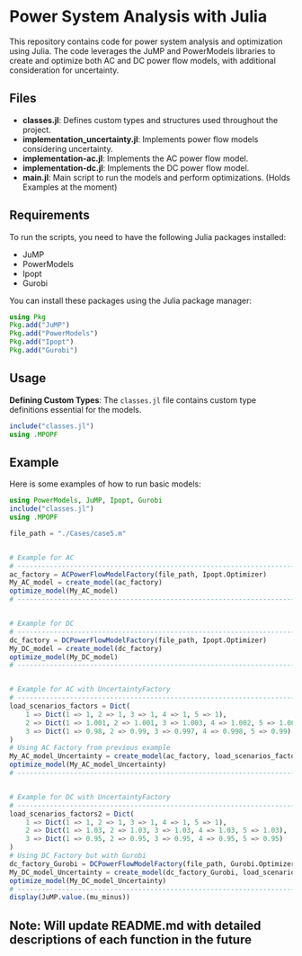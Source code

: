 
# Power System Analysis with Julia

This repository contains code for power system analysis and optimization using Julia. The code leverages the JuMP and PowerModels libraries to create and optimize both AC and DC power flow models, with additional consideration for uncertainty.

## Files

- **classes.jl**: Defines custom types and structures used throughout the project.
- **implementation_uncertainty.jl**: Implements power flow models considering uncertainty.
- **implementation-ac.jl**: Implements the AC power flow model.
- **implementation-dc.jl**: Implements the DC power flow model.
- **main.jl**: Main script to run the models and perform optimizations. (Holds Examples at the moment)

## Requirements

To run the scripts, you need to have the following Julia packages installed:

- JuMP
- PowerModels
- Ipopt
- Gurobi

You can install these packages using the Julia package manager:

```julia
using Pkg
Pkg.add("JuMP")
Pkg.add("PowerModels")
Pkg.add("Ipopt")
Pkg.add("Gurobi")
```

## Usage

**Defining Custom Types**: The `classes.jl` file contains custom type definitions essential for the models.
   ```julia
   include("classes.jl")
   using .MPOPF
   ```

## Example

Here is some examples of how to run basic models:

```julia
using PowerModels, JuMP, Ipopt, Gurobi
include("classes.jl")
using .MPOPF

file_path = "./Cases/case5.m"


# Example for AC
# --------------------------------------------------------------------------
ac_factory = ACPowerFlowModelFactory(file_path, Ipopt.Optimizer)
My_AC_model = create_model(ac_factory)
optimize_model(My_AC_model)
# --------------------------------------------------------------------------


# Example for DC
# --------------------------------------------------------------------------
dc_factory = DCPowerFlowModelFactory(file_path, Ipopt.Optimizer)
My_DC_model = create_model(dc_factory)
optimize_model(My_DC_model)
# --------------------------------------------------------------------------


# Example for AC with UncertaintyFactory
# --------------------------------------------------------------------------
load_scenarios_factors = Dict(
    1 => Dict(1 => 1, 2 => 1, 3 => 1, 4 => 1, 5 => 1),
    2 => Dict(1 => 1.001, 2 => 1.001, 3 => 1.003, 4 => 1.002, 5 => 1.001),
    3 => Dict(1 => 0.98, 2 => 0.99, 3 => 0.997, 4 => 0.998, 5 => 0.99)
)
# Using AC Factory from previous example
My_AC_model_Uncertainty = create_model(ac_factory, load_scenarios_factors)
optimize_model(My_AC_model_Uncertainty)
# --------------------------------------------------------------------------


# Example for DC with UncertaintyFactory
# --------------------------------------------------------------------------
load_scenarios_factors2 = Dict(
    1 => Dict(1 => 1, 2 => 1, 3 => 1, 4 => 1, 5 => 1),
    2 => Dict(1 => 1.03, 2 => 1.03, 3 => 1.03, 4 => 1.03, 5 => 1.03),
    3 => Dict(1 => 0.95, 2 => 0.95, 3 => 0.95, 4 => 0.95, 5 => 0.95)
)
# Using DC Factory but with Gurobi
dc_factory_Gurobi = DCPowerFlowModelFactory(file_path, Gurobi.Optimizer)
My_DC_model_Uncertainty = create_model(dc_factory_Gurobi, load_scenarios_factors2)
optimize_model(My_DC_model_Uncertainty)
# --------------------------------------------------------------------------
display(JuMP.value.(mu_minus))
```

## Note: Will update README.md with detailed descriptions of each function in the future
